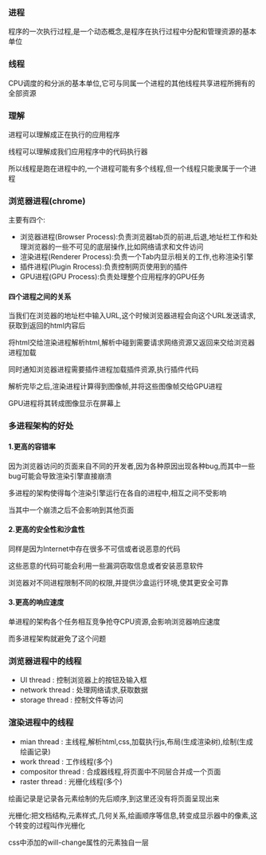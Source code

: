### 进程

程序的一次执行过程,是一个动态概念,是程序在执行过程中分配和管理资源的基本单位

### 线程

CPU调度的和分派的基本单位,它可与同属一个进程的其他线程共享进程所拥有的全部资源

### 理解

进程可以理解成正在执行的应用程序

线程可以理解成我们应用程序中的代码执行器

所以线程是跑在进程中的,一个进程可能有多个线程,但一个线程只能隶属于一个进程

### 浏览器进程(chrome)

主要有四个:

- 浏览器进程(Browser Process):负责浏览器tab页的前进,后退,地址栏工作和处理浏览器的一些不可见的底层操作,比如网络请求和文件访问
- 渲染进程(Renderer Process):负责一个Tab内显示相关的工作,也称渲染引擎
- 插件进程(Plugin Rrocess):负责控制网页使用到的插件
- GPU进程(GPU Process):负责处理整个应用程序的GPU任务

#### 四个进程之间的关系

当我们在浏览器的地址栏中输入URL,这个时候浏览器进程会向这个URL发送请求,获取到返回的html内容后

将html交给渲染进程解析html,解析中碰到需要请求网络资源又返回来交给浏览器进程加载

同时通知浏览器进程需要插件进程加载插件资源,执行插件代码

解析完毕之后,渲染进程计算得到图像帧,并将这些图像帧交给GPU进程

GPU进程将其转成图像显示在屏幕上

### 多进程架构的好处

#### 1.更高的容错率

因为浏览器访问的页面来自不同的开发者,因为各种原因出现各种bug,而其中一些bug可能会导致渲染引擎直接崩溃

多进程的架构使得每个渲染引擎运行在各自的进程中,相互之间不受影响

当其中一个崩溃之后不会影响到其他页面

#### 2.更高的安全性和沙盒性

同样是因为Internet中存在很多不可信或者说恶意的代码

这些恶意的代码可能会利用一些漏洞窃取信息或者安装恶意软件

浏览器对不同进程限制不同的权限,并提供沙盒运行环境,使其更安全可靠

#### 3.更高的响应速度

单进程的架构各个任务相互竞争抢夺CPU资源,会影响浏览器响应速度

而多进程架构就避免了这个问题

### 浏览器进程中的线程

- UI thread : 控制浏览器上的按钮及输入框
- network thread : 处理网络请求,获取数据
- storage thread : 控制文件等访问

### 渲染进程中的线程

- mian thread : 主线程,解析html,css,加载执行js,布局(生成渲染树),绘制(生成绘画记录)
- work thread : 工作线程(多个)
- compositor thread : 合成器线程,将页面中不同层合并成一个页面
- raster thread : 光栅化线程(多个)

绘画记录是记录各元素绘制的先后顺序,到这里还没有将页面呈现出来

光栅化:把文档结构,元素样式,几何关系,绘画顺序等信息,转变成显示器中的像素,这个转变的过程叫作光栅化

css中添加的will-change属性的元素独自一层

